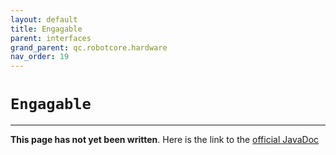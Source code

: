 ```yaml
---
layout: default
title: Engagable
parent: interfaces
grand_parent: qc.robotcore.hardware
nav_order: 19
---
```

# `Engagable`
---
**This page has not yet been written**. Here is the link to the [official JavaDoc](https://ftctechnh.github.io/ftc_app/doc/javadoc/com/qualcomm/robotcore/hardware/Engagable.html)
        